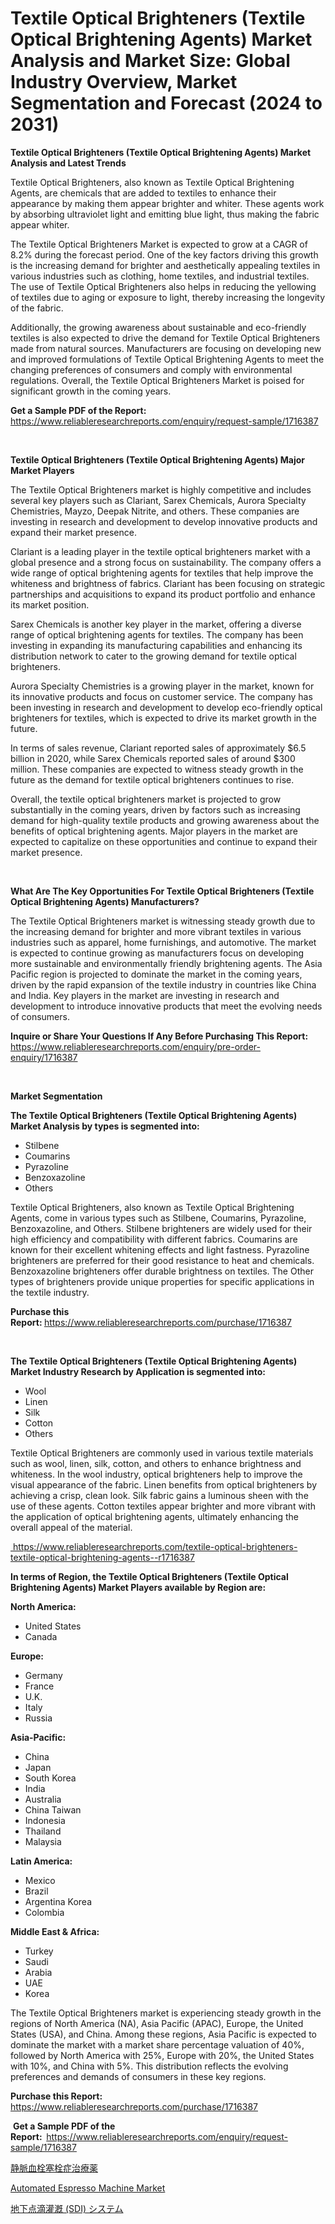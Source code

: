 <p><h1>Textile Optical Brighteners (Textile Optical Brightening Agents) Market Analysis and Market Size: Global Industry Overview, Market Segmentation and Forecast (2024 to 2031)</h1></p><p><strong>Textile Optical Brighteners (Textile Optical Brightening Agents) Market Analysis and Latest Trends</strong></p>
<p><p>Textile Optical Brighteners, also known as Textile Optical Brightening Agents, are chemicals that are added to textiles to enhance their appearance by making them appear brighter and whiter. These agents work by absorbing ultraviolet light and emitting blue light, thus making the fabric appear whiter.</p><p>The Textile Optical Brighteners Market is expected to grow at a CAGR of 8.2% during the forecast period. One of the key factors driving this growth is the increasing demand for brighter and aesthetically appealing textiles in various industries such as clothing, home textiles, and industrial textiles. The use of Textile Optical Brighteners also helps in reducing the yellowing of textiles due to aging or exposure to light, thereby increasing the longevity of the fabric.</p><p>Additionally, the growing awareness about sustainable and eco-friendly textiles is also expected to drive the demand for Textile Optical Brighteners made from natural sources. Manufacturers are focusing on developing new and improved formulations of Textile Optical Brightening Agents to meet the changing preferences of consumers and comply with environmental regulations. Overall, the Textile Optical Brighteners Market is poised for significant growth in the coming years.</p></p>
<p><strong>Get a Sample PDF of the Report:&nbsp;</strong> <a href="https://www.reliableresearchreports.com/enquiry/request-sample/1716387">https://www.reliableresearchreports.com/enquiry/request-sample/1716387</a></p>
<p>&nbsp;</p>
<p><strong>Textile Optical Brighteners (Textile Optical Brightening Agents) Major Market Players</strong></p>
<p><p>The Textile Optical Brighteners market is highly competitive and includes several key players such as Clariant, Sarex Chemicals, Aurora Specialty Chemistries, Mayzo, Deepak Nitrite, and others. These companies are investing in research and development to develop innovative products and expand their market presence.</p><p>Clariant is a leading player in the textile optical brighteners market with a global presence and a strong focus on sustainability. The company offers a wide range of optical brightening agents for textiles that help improve the whiteness and brightness of fabrics. Clariant has been focusing on strategic partnerships and acquisitions to expand its product portfolio and enhance its market position.</p><p>Sarex Chemicals is another key player in the market, offering a diverse range of optical brightening agents for textiles. The company has been investing in expanding its manufacturing capabilities and enhancing its distribution network to cater to the growing demand for textile optical brighteners.</p><p>Aurora Specialty Chemistries is a growing player in the market, known for its innovative products and focus on customer service. The company has been investing in research and development to develop eco-friendly optical brighteners for textiles, which is expected to drive its market growth in the future.</p><p>In terms of sales revenue, Clariant reported sales of approximately $6.5 billion in 2020, while Sarex Chemicals reported sales of around $300 million. These companies are expected to witness steady growth in the future as the demand for textile optical brighteners continues to rise.</p><p>Overall, the textile optical brighteners market is projected to grow substantially in the coming years, driven by factors such as increasing demand for high-quality textile products and growing awareness about the benefits of optical brightening agents. Major players in the market are expected to capitalize on these opportunities and continue to expand their market presence.</p></p>
<p>&nbsp;</p>
<p><strong>What Are The Key Opportunities For Textile Optical Brighteners (Textile Optical Brightening Agents) Manufacturers?</strong></p>
<p><p>The Textile Optical Brighteners market is witnessing steady growth due to the increasing demand for brighter and more vibrant textiles in various industries such as apparel, home furnishings, and automotive. The market is expected to continue growing as manufacturers focus on developing more sustainable and environmentally friendly brightening agents. The Asia Pacific region is projected to dominate the market in the coming years, driven by the rapid expansion of the textile industry in countries like China and India. Key players in the market are investing in research and development to introduce innovative products that meet the evolving needs of consumers.</p></p>
<p><strong>Inquire or Share Your Questions If Any Before Purchasing This Report:</strong> <a href="https://www.reliableresearchreports.com/enquiry/pre-order-enquiry/1716387">https://www.reliableresearchreports.com/enquiry/pre-order-enquiry/1716387</a></p>
<p>&nbsp;</p>
<p><strong>Market Segmentation</strong></p>
<p><strong>The Textile Optical Brighteners (Textile Optical Brightening Agents) Market Analysis by types is segmented into:</strong></p>
<p><ul><li>Stilbene</li><li>Coumarins</li><li>Pyrazoline</li><li>Benzoxazoline</li><li>Others</li></ul></p>
<p><p>Textile Optical Brighteners, also known as Textile Optical Brightening Agents, come in various types such as Stilbene, Coumarins, Pyrazoline, Benzoxazoline, and Others. Stilbene brighteners are widely used for their high efficiency and compatibility with different fabrics. Coumarins are known for their excellent whitening effects and light fastness. Pyrazoline brighteners are preferred for their good resistance to heat and chemicals. Benzoxazoline brighteners offer durable brightness on textiles. The Other types of brighteners provide unique properties for specific applications in the textile industry.</p></p>
<p><strong>Purchase this Report:&nbsp;</strong><a href="https://www.reliableresearchreports.com/purchase/1716387">https://www.reliableresearchreports.com/purchase/1716387</a></p>
<p>&nbsp;</p>
<p><strong>The Textile Optical Brighteners (Textile Optical Brightening Agents) Market Industry Research by Application is segmented into:</strong></p>
<p><ul><li>Wool</li><li>Linen</li><li>Silk</li><li>Cotton</li><li>Others</li></ul></p>
<p><p>Textile Optical Brighteners are commonly used in various textile materials such as wool, linen, silk, cotton, and others to enhance brightness and whiteness. In the wool industry, optical brighteners help to improve the visual appearance of the fabric. Linen benefits from optical brighteners by achieving a crisp, clean look. Silk fabric gains a luminous sheen with the use of these agents. Cotton textiles appear brighter and more vibrant with the application of optical brightening agents, ultimately enhancing the overall appeal of the material.</p></p>
<p><a href="https://www.reliableresearchreports.com/textile-optical-brighteners-textile-optical-brightening-agents--r1716387">&nbsp;https://www.reliableresearchreports.com/textile-optical-brighteners-textile-optical-brightening-agents--r1716387</a></p>
<p><strong>In terms of Region, the Textile Optical Brighteners (Textile Optical Brightening Agents) Market Players available by Region are:</strong></p>
<p>
    <p> <strong> North America: </strong>
        <ul>
            <li>United States</li>
            <li>Canada</li>
        </ul>
        </p> 
    <p> <strong> Europe: </strong>
        <ul>
            <li>Germany</li>
            <li>France</li>
            <li>U.K.</li>
            <li>Italy</li>
            <li>Russia</li>
        </ul>
        </p> 
    <p> <strong> Asia-Pacific: </strong>
        <ul>
            <li>China</li>
            <li>Japan</li>
            <li>South Korea</li>
            <li>India</li>
            <li>Australia</li>
            <li>China Taiwan</li>
            <li>Indonesia</li>
            <li>Thailand</li>
            <li>Malaysia</li>
        </ul>
        </p> 
    <p> <strong> Latin America: </strong>
        <ul>
            <li>Mexico</li>
            <li>Brazil</li>
            <li>Argentina Korea</li>
            <li>Colombia</li>
        </ul>
        </p> 
    <p> <strong> Middle East & Africa: </strong>
        <ul>
            <li>Turkey</li>
            <li>Saudi</li>
            <li>Arabia</li>
            <li>UAE</li>
            <li>Korea</li>
        </ul>
    </p>
    </p>
<p><p>The Textile Optical Brighteners market is experiencing steady growth in the regions of North America (NA), Asia Pacific (APAC), Europe, the United States (USA), and China. Among these regions, Asia Pacific is expected to dominate the market with a market share percentage valuation of 40%, followed by North America with 25%, Europe with 20%, the United States with 10%, and China with 5%. This distribution reflects the evolving preferences and demands of consumers in these key regions.</p></p>
<p><strong>Purchase this Report: </strong><a href="https://www.reliableresearchreports.com/purchase/1716387">https://www.reliableresearchreports.com/purchase/1716387</a></p>
<p>&nbsp;<strong>Get a Sample PDF of the Report:&nbsp;&nbsp;</strong><a href="https://www.reliableresearchreports.com/enquiry/request-sample/1716387">https://www.reliableresearchreports.com/enquiry/request-sample/1716387</a></p>
<p><strong></strong></p>
<p><p><a href="https://github.com/zjkmgcs938405/Market-Research-Report-List-2/blob/main/9913007113847.md">静脈血栓塞栓症治療薬</a></p><p><a href="https://github.com/EbonyHane1955/Market-Research-Report-List-1/blob/main/automated-espresso-machine-market.md">Automated Espresso Machine Market</a></p><p><a href="https://medium.com/@oliveyew35/%E5%9C%B0%E4%B8%8B%E6%BB%B4%E7%81%8C-sdi-%E3%82%B7%E3%82%B9%E3%83%86%E3%83%A0%E5%B8%82%E5%A0%B4-2031%E5%B9%B4%E3%81%BE%E3%81%A7%E3%81%AE%E6%88%90%E5%8A%9F%E3%81%99%E3%82%8B%E3%83%93%E3%82%B8%E3%83%8D%E3%82%B9%E6%88%A6%E7%95%A5%E3%81%AE%E9%8D%B5%E3%82%92%E4%BA%88%E6%B8%AC-c75570f28648">地下点滴灌漑 (SDI) システム</a></p></p>